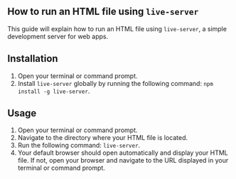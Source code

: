 ## How to run an HTML file using `live-server`

This guide will explain how to run an HTML file using `live-server`, a simple development server for web apps.

## Installation

1. Open your terminal or command prompt.
2. Install `live-server` globally by running the following command: `npm install -g live-server`.

## Usage

1. Open your terminal or command prompt.
2. Navigate to the directory where your HTML file is located.
3. Run the following command: `live-server`.
4. Your default browser should open automatically and display your HTML file. If not, open your browser and navigate to the URL displayed in your terminal or command prompt.

